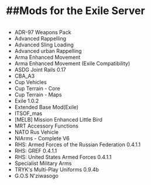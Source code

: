 ##Mods for the Exile Server
=================================
######
- ADR-97 Weapons Pack
- Advanced Rappelling
- Advanced Sling Loading
- Advanced urban Rappelling
- Arma Enhanced Movement
- Arma Enhanced Movement (Exile Compatibility)
- ASDG Joint Rails 0.17
- CBA_A3
- Cup Vehicles
- Cup Terrain - Core
- Cup Terrain - Maps
- Exile 1.0.2
- Extended Base Mod(Exile)
- ITSOF_mas
- [MELB] Mission Enhanced Little Bird
- MRT Accessory Functions
- NATO Rus Vehicle
- NIArms - Complete V6
- RHS: Armed Forces of the Russian Federation 0.4.1.1
- RHS: GREF 0.4.1.1
- RHS: United States Armed Forces 0.4.1.1
- Specialist Military Arms
- TRYK's Multi-Play Uniforms 0.9.4b
- G.O.S N'ziwasogo

